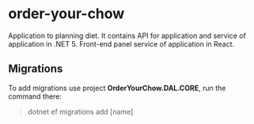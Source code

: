 # order-your-chow
Application to planning diet. It contains API for application and service of application in .NET 5. Front-end panel service of application in React.

## Migrations

To add migrations use project **OrderYourChow.DAL.CORE**, run the command there:
>dotnet ef migrations add [name]
